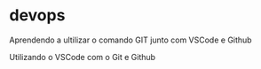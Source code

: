 # devops
Aprendendo a ultilizar o comando GIT junto com VSCode e Github

Utilizando o VSCode com o Git e Github